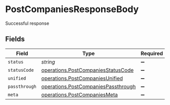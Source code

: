 # PostCompaniesResponseBody

Successful response


## Fields

| Field                                                                                      | Type                                                                                       | Required                                                                                   | Description                                                                                |
| ------------------------------------------------------------------------------------------ | ------------------------------------------------------------------------------------------ | ------------------------------------------------------------------------------------------ | ------------------------------------------------------------------------------------------ |
| `status`                                                                                   | *string*                                                                                   | :heavy_minus_sign:                                                                         | N/A                                                                                        |
| `statusCode`                                                                               | [operations.PostCompaniesStatusCode](../../models/operations/postcompaniesstatuscode.md)   | :heavy_minus_sign:                                                                         | N/A                                                                                        |
| `unified`                                                                                  | [operations.PostCompaniesUnified](../../models/operations/postcompaniesunified.md)         | :heavy_minus_sign:                                                                         | N/A                                                                                        |
| `passthrough`                                                                              | [operations.PostCompaniesPassthrough](../../models/operations/postcompaniespassthrough.md) | :heavy_minus_sign:                                                                         | N/A                                                                                        |
| `meta`                                                                                     | [operations.PostCompaniesMeta](../../models/operations/postcompaniesmeta.md)               | :heavy_minus_sign:                                                                         | N/A                                                                                        |